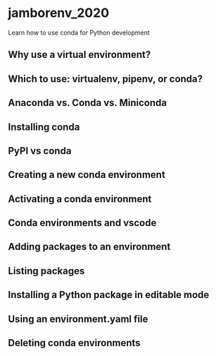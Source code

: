 # jamborenv_2020

Learn how to use conda for Python development

## Why use a virtual environment?

## Which to use: virtualenv, pipenv, or conda?

## Anaconda vs. Conda vs. Miniconda

## Installing conda

## PyPI vs conda

## Creating a new conda environment

## Activating a conda environment

## Conda environments and vscode

## Adding packages to an environment

## Listing packages

## Installing a Python package in editable mode

## Using an environment.yaml file

## Deleting conda environments
